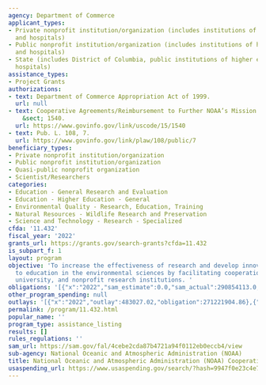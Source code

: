 ```yaml
---
agency: Department of Commerce
applicant_types:
- Private nonprofit institution/organization (includes institutions of higher education
  and hospitals)
- Public nonprofit institution/organization (includes institutions of higher education
  and hospitals)
- State (includes District of Columbia, public institutions of higher education and
  hospitals)
assistance_types:
- Project Grants
authorizations:
- text: Department of Commerce Appropriation Act of 1999.
  url: null
- text: Cooperative Agreements/Reimbursement to Further NOAA’s Mission. 15 U.S.C.
    &sect; 1540.
  url: https://www.govinfo.gov/link/uscode/15/1540
- text: Pub. L. 108, 7.
  url: https://www.govinfo.gov/link/plaw/108/public/7
beneficiary_types:
- Private nonprofit institution/organization
- Public nonprofit institution/organization
- Quasi-public nonprofit organization
- Scientist/Researchers
categories:
- Education - General Research and Evaluation
- Education - Higher Education - General
- Environmental Quality - Research, Education, Training
- Natural Resources - Wildlife Research and Preservation
- Science and Technology - Research - Specialized
cfda: '11.432'
fiscal_year: '2022'
grants_url: https://grants.gov/search-grants?cfda=11.432
is_subpart_f: 1
layout: program
objective: 'To increase the effectiveness of research and develop innovative approaches
  to education in the environmental sciences by facilitating cooperation between government,
  university, and nonprofit research institutions. '
obligations: '[{"x":"2022","sam_estimate":0.0,"sam_actual":290854113.0,"usa_spending_actual":291136383.31},{"x":"2023","sam_estimate":331973676.0,"sam_actual":0.0,"usa_spending_actual":332157861.31},{"x":"2024","sam_estimate":360000000.0,"sam_actual":0.0,"usa_spending_actual":259292947.0}]'
other_program_spending: null
outlays: '[{"x":"2022","outlay":483027.02,"obligation":271221904.86},{"x":"2023","outlay":0.0,"obligation":19212570.0},{"x":"2024","outlay":0.0,"obligation":40206817.0}]'
permalink: /program/11.432.html
popular_name: ''
program_type: assistance_listing
results: []
rules_regulations: ''
sam_url: https://sam.gov/fal/4cebe2cda87b4721a94f0112eb0eccb4/view
sub-agency: National Oceanic and Atmospheric Administration (NOAA)
title: National Oceanic and Atmospheric Administration (NOAA) Cooperative Institutes
usaspending_url: https://www.usaspending.gov/search/?hash=9947f0e23c4e7e0b4a409f635104ee9a
---
```


